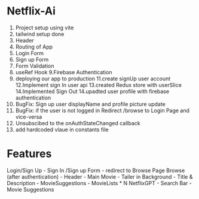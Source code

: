 

 # Netflix-Ai

1. Project setup using vite 
2. tailwind setup done
3. Header
4. Routing of App
5. Login Form
6. Sign up Form
7. Form Validation
8. useRef Hook
9.Firebase Authentication
10. deploying our app to production 
11.create signUp user account  
12.Implement sign In  user api
13.created Redux store with userSlice 
14.Implemented Sign Out 
14.upadted user profile with firebase authentication
15.  BugFix: Sign up user displayName and profile picture update
16. BugFix: if the user is not logged in Redirect /browse to Login Page and vice-versa
17. Unsubscibed to the onAuthStateChanged callback
18. add hardcoded vlaue in constants file




# Features

Login/Sign Up
     - Sign In /Sign up Form
     - redirect to Browse Page
Browse (after authentication)
     - Header
     - Main Movie
             - Tailer in Background
             - Title & Description
             - MovieSuggestions
             - MovieLists * N
NetflixGPT
    - Search Bar
    - Movie Suggestions